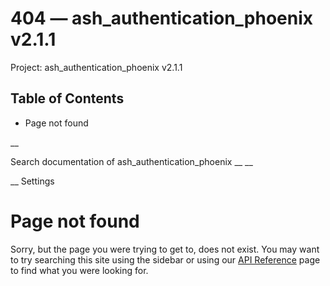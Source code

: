 # 404 — ash_authentication_phoenix v2.1.1

Project: ash_authentication_phoenix v2.1.1

## Table of Contents

- Page not found

__

Search documentation of ash_authentication_phoenix __ __

__ Settings

#  Page not found

Sorry, but the page you were trying to get to, does not exist. You may want to try searching this site using the sidebar or using our [API Reference](external_link) page to find what you were looking for.
